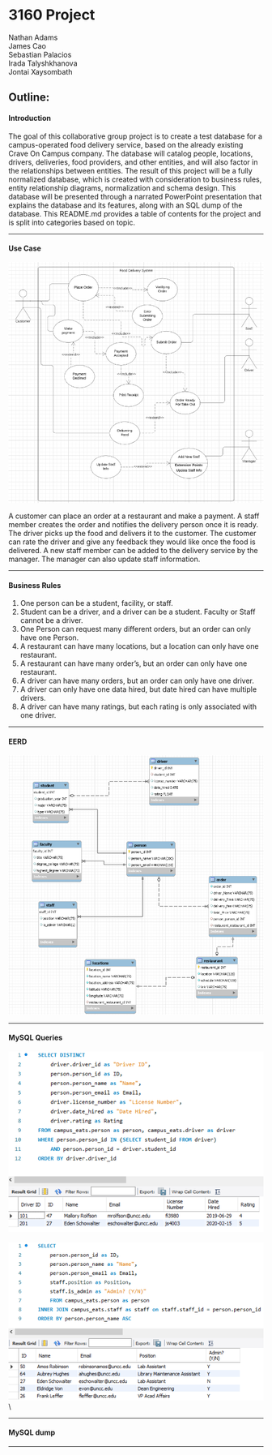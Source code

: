 # 3160 Project
Nathan Adams\
James Cao\
Sebastian Palacios\
Irada Talyshkhanova\
Jontai Xaysombath
## Outline:
#### Introduction ###
The goal of this collaborative group project is to create a test database for a campus-operated food delivery service, based on the already existing Crave On Campus company. The database will catalog people, locations, drivers, deliveries, food providers, and other entities, and will also factor in the relationships between entities. The result of this project will be a fully normalized database, which is created with consideration to business rules, entity relationship diagrams, normalization and schema design. This database will be presented through a narrated PowerPoint presentation that explains the database and its features, along with an SQL dump of the database. This README.md provides a table of contents for the project and is split into categories based on topic.

---
#### Use Case
![alt text](https://github.com/jimmyiimmv/3160collaboration/blob/master/UseCaseDiagram.PNG "UseCaseDiagram")

A customer can place an order at a restaurant and make a payment. A staff member creates the order and notifies the delivery person once it is ready. The driver picks up the food and delivers it to the customer. The customer can rate the driver and give any feedback they would like once the food is delivered. A new staff member can be added to the delivery service by the manager. The manager can also update staff information. 

---
#### Business Rules
1.	One person can be a student, facility, or staff.
2.	Student can be a driver, and a driver can be a student. Faculty or Staff cannot be a driver. 
3.	One Person can request many different orders, but an order can only have one Person. 
4.	A restaurant can have many locations, but a location can only have one restaurant. 
5.	A restaurant can have many order’s, but an order can only have one restaurant.
6.	A driver can have many orders, but an order can only have one driver. 
7.	A driver can only have one data hired, but date hired can have multiple drivers.
8.	A driver can have many ratings, but each rating is only associated with one driver. 
---
#### EERD
![alt text](https://github.com/jimmyiimmv/3160collaboration/blob/master/EERDModel.png "EERD")

---
#### MySQL Queries

![alt text](https://github.com/jimmyiimmv/3160collaboration/blob/master/Advanced%20Query%20Subquery.png "Subquery")\
\
![alt text](https://github.com/jimmyiimmv/3160collaboration/blob/master/Advanced%20Query%20Inner%20Join.png "Inner Join")\

---
#### MySQL dump


---

